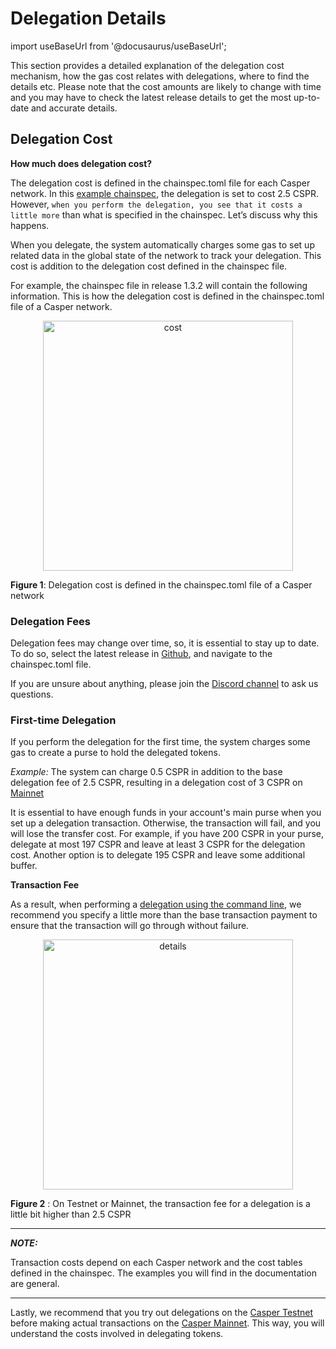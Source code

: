 # Delegation Details

import useBaseUrl from '@docusaurus/useBaseUrl';

This section provides a detailed explanation of the delegation cost mechanism, how the gas cost relates with delegations, where to find the details etc. Please note that the cost amounts are likely to change with time and you may have to check the latest release details to get the most up-to-date and accurate details.

## Delegation Cost

**How much does delegation cost?**

The delegation cost is defined in the chainspec.toml file for each Casper network. In this [example chainspec](https://github.com/casper-network/casper-node/blob/release-1.3.2/resources/production/chainspec.toml), the delegation is set to cost 2.5 CSPR. However, `when you perform the delegation, you see that it costs a little more` than what is specified in the chainspec. Let’s discuss why this happens.

When you delegate, the system automatically charges some gas to set up related data in the global state of the network to track your delegation. This cost is addition to the delegation cost defined in the chainspec file.

For example, the chainspec file in release 1.3.2 will contain the following information. This is how the delegation cost is defined in the chainspec.toml file of a Casper network.

<p align="center"><img src={useBaseUrl("/image/economic-delegationCost.png")}  alt="cost" width="400" class="center"/></p>

<p align="center">

**Figure 1**: Delegation cost is defined in the chainspec.toml file of a Casper network

</p>

### Delegation Fees

Delegation fees may change over time, so, it is essential to stay up to date. To do so, select the latest release in [Github](https://github.com/casper-network/casper-node), and navigate to the chainspec.toml file.

If you are unsure about anything, please join the [Discord channel](https://discord.com/invite/PjAQVXRx4Y) to ask us questions.

### First-time Delegation

If you perform the delegation for the first time, the system charges some gas to create a purse to hold the delegated tokens.

_Example:_ The system can charge 0.5 CSPR in addition to the base delegation fee of 2.5 CSPR, resulting in a delegation cost of 3 CSPR on [Mainnet](https://cspr.live/)

It is essential to have enough funds in your account's main purse when you set up a delegation transaction. Otherwise, the transaction will fail, and you will lose the transfer cost. For example, if you have 200 CSPR in your purse, delegate at most 197 CSPR and leave at least 3 CSPR for the delegation cost. Another option is to delegate 195 CSPR and leave some additional buffer.

**Transaction Fee**

As a result, when performing a [delegation using the command line](../../developers/cli/delegate.md), we recommend you specify a little more than the base transaction payment to ensure that the transaction will go through without failure.

<p align="center"><img src={useBaseUrl("/image/economic-delegationDetails.png")}  alt="details" width="400" /> </p>

<p align="center">

**Figure 2** : On Testnet or Mainnet, the transaction fee for a delegation is a little bit higher than 2.5 CSPR </p>

---

**_NOTE:_**

Transaction costs depend on each Casper network and the cost tables defined in the chainspec. The examples you will find in the documentation are general.

---

Lastly, we recommend that you try out delegations on the [Casper Testnet](https://testnet.cspr.live/>) before making actual transactions on the [Casper Mainnet](https://cspr.live/). This way, you will understand the costs involved in delegating tokens.
